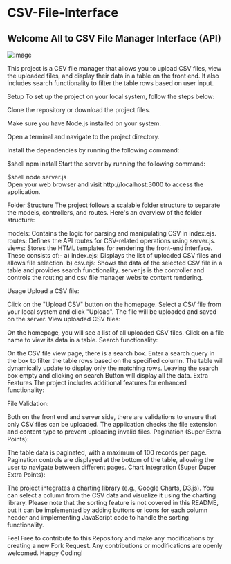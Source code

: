 # CSV-File-Interface

## Welcome All to CSV File Manager Interface (API)

![image](https://github.com/DataWorker2001/CSV-File-Interface/assets/123379937/b7d8d42c-fecd-448d-9134-bdc1e7a40579)

This project is a CSV file manager that allows you to upload CSV files, view the uploaded files, and display their data in a table on the front end. It also includes search functionality to filter the table rows based on user input.

Setup
To set up the project on your local system, follow the steps below:

Clone the repository or download the project files.

Make sure you have Node.js installed on your system.

Open a terminal and navigate to the project directory.

Install the dependencies by running the following command:

$shell
npm install
Start the server by running the following command:

$shell
node server.js</br>
Open your web browser and visit http://localhost:3000 to access the application.

Folder Structure
The project follows a scalable folder structure to separate the models, controllers, and routes. Here's an overview of the folder structure:

models: Contains the logic for parsing and manipulating CSV in index.ejs.
routes: Defines the API routes for CSV-related operations using server.js.
views: Stores the HTML templates for rendering the front-end interface. These consists of:- 
 a) index.ejs: Displays the list of uploaded CSV files and allows file selection.
 b) csv.ejs: Shows the data of the selected CSV file in a table and provides search functionality.
server.js is the controller and controls the routing and csv file manager website content rendering.
 
Usage
Upload a CSV file:

Click on the "Upload CSV" button on the homepage.
Select a CSV file from your local system and click "Upload".
The file will be uploaded and saved on the server.
View uploaded CSV files:

On the homepage, you will see a list of all uploaded CSV files.
Click on a file name to view its data in a table.
Search functionality:

On the CSV file view page, there is a search box.
Enter a search query in the box to filter the table rows based on the specified column.
The table will dynamically update to display only the matching rows.
Leaving the search box empty and clicking on search Button will display all the data.
Extra Features
The project includes additional features for enhanced functionality:

File Validation:

Both on the front end and server side, there are validations to ensure that only CSV files can be uploaded.
The application checks the file extension and content type to prevent uploading invalid files.
Pagination (Super Extra Points):

The table data is paginated, with a maximum of 100 records per page.
Pagination controls are displayed at the bottom of the table, allowing the user to navigate between different pages.
Chart Integration (Super Duper Extra Points):

The project integrates a charting library (e.g., Google Charts, D3.js).
You can select a column from the CSV data and visualize it using the charting library.
Please note that the sorting feature is not covered in this README, but it can be implemented by adding buttons or icons for each column header and implementing JavaScript code to handle the sorting functionality.

Feel Free to contribute to this Repository and make any modifications by creating a new Fork Request. Any contributions or modifications are openly welcomed. Happy Coding!
